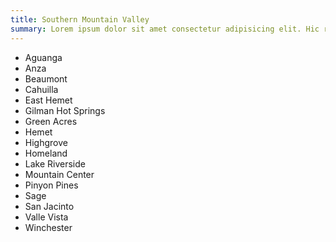 ```yaml
---
title: Southern Mountain Valley
summary: Lorem ipsum dolor sit amet consectetur adipisicing elit. Hic rerum earum quos explicabo suscipit maxime iste qui nihil. Reiciendis asperiores minus necessitatibus
---
```


* Aguanga
* Anza
* Beaumont
* Cahuilla
* East Hemet
* Gilman Hot Springs
* Green Acres
* Hemet
* Highgrove
* Homeland
* Lake Riverside
* Mountain Center
* Pinyon Pines
* Sage
* San Jacinto
* Valle Vista
* Winchester


